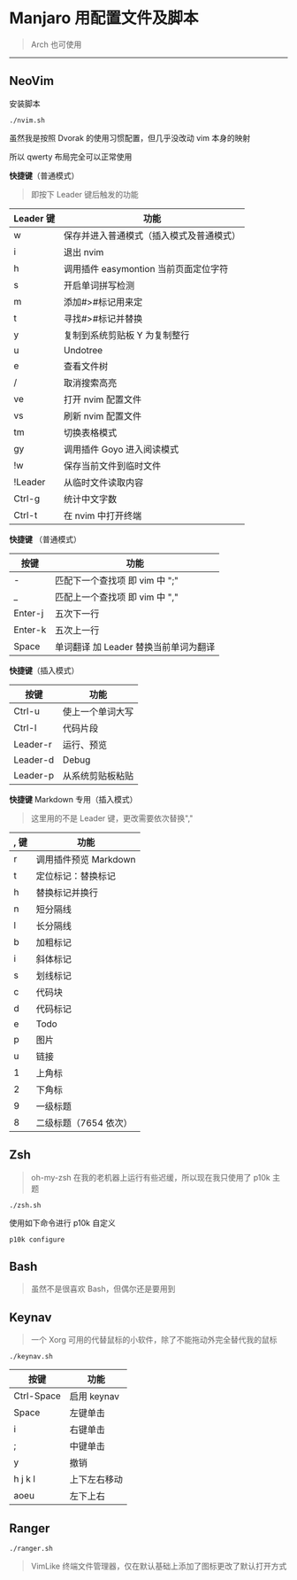 # Manjaro 用配置文件及脚本
> Arch 也可使用
--------
## NeoVim

安装脚本
```
./nvim.sh
```

虽然我是按照 Dvorak 的使用习惯配置，但几乎没改动 vim 本身的映射

所以 qwerty 布局完全可以正常使用

**快捷键**（普通模式）
> 即按下 Leader 键后触发的功能

| Leader 键 | 功能                                     |
|-----------|------------------------------------------|
| w         | 保存并进入普通模式（插入模式及普通模式） |
| i         | 退出 nvim                                |
| h         | 调用插件 easymontion 当前页面定位字符    |
| s         | 开启单词拼写检测                         |
| m         | 添加#>#标记用来定                        |
| t         | 寻找#>#标记并替换                        |
| y         | 复制到系统剪贴板 Y 为复制整行            |
| u         | Undotree                                 |
| e         | 查看文件树                               |
| /         | 取消搜索高亮                             |
| ve        | 打开 nvim 配置文件                       |
| vs        | 刷新 nvim 配置文件                       |
| tm        | 切换表格模式                             |
| gy        | 调用插件 Goyo 进入阅读模式               |
| !w        | 保存当前文件到临时文件                   |
| !Leader   | 从临时文件读取内容                       |
| Ctrl-g    | 统计中文字数                             |
| Ctrl-t    | 在 nvim 中打开终端                       |

**快捷键** （普通模式）

| 按键    | 功能                                  |
|---------|---------------------------------------|
| -       | 匹配下一个查找项 即 vim 中 ";"        |
| _       | 匹配上一个查找项 即 vim 中 ","        |
| Enter-j | 五次下一行                            |
| Enter-k | 五次上一行                            |
| Space   | 单词翻译 加 Leader 替换当前单词为翻译 |

**快捷键**（插入模式）

| 按键     | 功能             |
|----------|------------------|
| Ctrl-u   | 使上一个单词大写 |
| Ctrl-l   | 代码片段         |
| Leader-r | 运行、预览       |
| Leader-d | Debug            |
| Leader-p | 从系统剪贴板粘贴 |

**快捷键** Markdown 专用（插入模式）
>这里用的不是 Leader 键，更改需要依次替换","

| , 键 | 功能                  |
|------|-----------------------|
| r    | 调用插件预览 Markdown |
| t    | 定位标记：替换标记    |
| h    | 替换标记并换行        |
| n    | 短分隔线              |
| l    | 长分隔线              |
| b    | 加粗标记              |
| i    | 斜体标记              |
| s    | 划线标记              |
| c    | 代码块                |
| d    | 代码标记              |
| e    | Todo                  |
| p    | 图片                  |
| u    | 链接                  |
| 1    | 上角标                |
| 2    | 下角标                |
| 9    | 一级标题              |
| 8    | 二级标题（7654 依次）  |

## Zsh

> oh-my-zsh 在我的老机器上运行有些迟缓，所以现在我只使用了 p10k 主题
```
./zsh.sh
```

使用如下命令进行 p10k 自定义
```
p10k configure
```



## Bash

> 虽然不是很喜欢 Bash，但偶尔还是要用到

## Keynav

> 一个 Xorg 可用的代替鼠标的小软件，除了不能拖动外完全替代我的鼠标
```
./keynav.sh
```



| 按键       | 功能         |
|------------|--------------|
| Ctrl-Space | 启用 keynav  |
| Space      | 左键单击     |
| i          | 右键单击     |
| ;          | 中键单击     |
| y          | 撤销         |
| h j k l    | 上下左右移动 |
| aoeu       | 左下上右     |

## Ranger

```
./ranger.sh
```


> VimLike 终端文件管理器，仅在默认基础上添加了图标更改了默认打开方式

